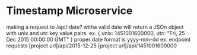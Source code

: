 # Timestamp Microservice
making a request to /api/:date? witha  valid date will return a JSOn object with unix and utc key value pairs. 
ex. { unix: 1451001600000, utc: "Fri, 25 Dec 2015 00:00:00 GMT" }
proper date format is yyyy-mm-dd
ex. endpoint requests
[project url]/api/2015-12-25
[project url]/api/1451001600000